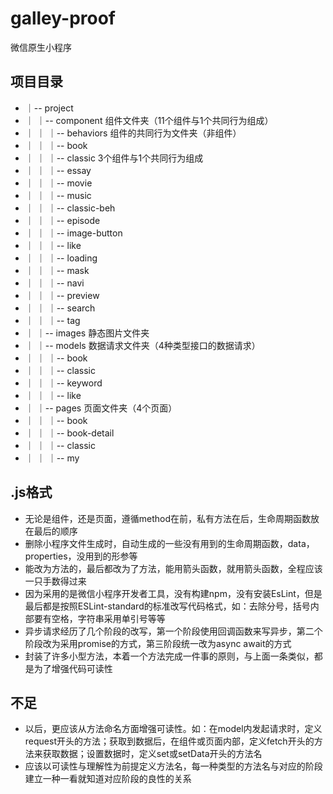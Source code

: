 # galley-proof
微信原生小程序

## 项目目录
* ｜-- project
* ｜      ｜-- component 组件文件夹（11个组件与1个共同行为组成）
* ｜      ｜     ｜-- behaviors 组件的共同行为文件夹（非组件）
* ｜      ｜     ｜-- book
* ｜      ｜     ｜-- classic 3个组件与1个共同行为组成
* ｜      ｜           ｜-- essay
* ｜      ｜           ｜-- movie
* ｜      ｜           ｜-- music
* ｜      ｜           ｜-- classic-beh
* ｜      ｜     ｜-- episode
* ｜      ｜     ｜-- image-button
* ｜      ｜     ｜-- like
* ｜      ｜     ｜-- loading
* ｜      ｜     ｜-- mask
* ｜      ｜     ｜-- navi
* ｜      ｜     ｜-- preview
* ｜      ｜     ｜-- search
* ｜      ｜     ｜-- tag
* ｜      ｜-- images 静态图片文件夹
* ｜      ｜-- models 数据请求文件夹（4种类型接口的数据请求）
* ｜      ｜     ｜-- book
* ｜      ｜     ｜-- classic
* ｜      ｜     ｜-- keyword
* ｜      ｜     ｜-- like
* ｜      ｜-- pages 页面文件夹（4个页面）
* ｜      ｜     ｜-- book
* ｜      ｜     ｜-- book-detail
* ｜      ｜     ｜-- classic
* ｜      ｜     ｜-- my


## .js格式
* 无论是组件，还是页面，遵循method在前，私有方法在后，生命周期函数放在最后的顺序
* 删除小程序文件生成时，自动生成的一些没有用到的生命周期函数，data，properties，没用到的形参等
* 能改为方法的，最后都改为了方法，能用箭头函数，就用箭头函数，全程应该一只手数得过来
* 因为采用的是微信小程序开发者工具，没有构建npm，没有安装EsLint，但是最后都是按照ESLint-standard的标准改写代码格式，如：去除分号，括号内部要有空格，字符串采用单引号等等
* 异步请求经历了几个阶段的改写，第一个阶段使用回调函数来写异步，第二个阶段改为采用promise的方式，第三阶段统一改为async await的方式
* 封装了许多小型方法，本着一个方法完成一件事的原则，与上面一条类似，都是为了增强代码可读性

## 不足
* 以后，更应该从方法命名方面增强可读性。如：在model内发起请求时，定义request开头的方法；获取到数据后，在组件或页面内部，定义fetch开头的方法来获取数据；设置数据时，定义set或setData开头的方法名
* 应该以可读性与理解性为前提定义方法名，每一种类型的方法名与对应的阶段建立一种一看就知道对应阶段的良性的关系


